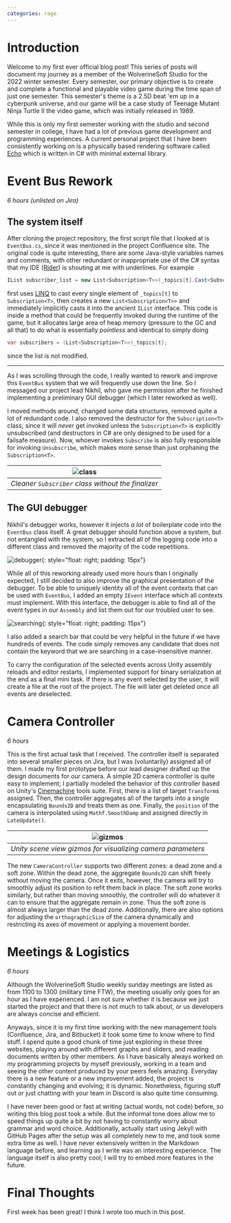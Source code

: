 ```yaml
---
categories: rage
---
```


# Introduction
Welcome to my first ever official blog post! This series of posts will document my journey as a member of the WolverineSoft Studio for the 2022 winter semester. Every semester, our primary objective is to create and complete a functional and playable video game during the time span of just one semester. This semester's theme is a 2.5D beat 'em up in a cyberpunk universe, and our game will be a case study of Teenage Mutant Ninja Turtle II the video game, which was initially released in 1989.

While this is only my first semester working with the studio and second semester in college, I have had a lot of previous game development and programming experiences. A current personal project that I have been consistently working on is a physically based rendering software called [Echo](https://github.com/GaryHuan9/EchoRenderer) which is written in C# with minimal external library.

# Event Bus Rework
*6 hours (unlisted on Jira)*

## The system itself
After cloning the project repository, the first script file that I looked at is `EventBus.cs`, since it was mentioned in the project Confluence site. The original code is quite interesting, there are some Java-style variables names and comments, with other redundant or inappropriate use of the C# syntax that my IDE ([Rider](https://www.jetbrains.com/rider/)) is shouting at me with underlines. For example

```cs
IList subscriber_list = new List<Subscription<T>>(_topics[t].Cast<Subscription<T>>());
```

first uses [LINQ](https://docs.microsoft.com/en-us/dotnet/csharp/programming-guide/concepts/linq/) to cast every single element of `_topics[t]` to `Subscription<T>`, then creates a new `List<Subscription<T>>` and immediately implicitly casts it into the ancient `IList` interface. This code is inside a method that could be frequently invoked during the runtime of the game, but it allocates large area of heap memory (pressure to the GC and all that) to do what is essentially *pointless* and identical to simply doing

```cs
var subscribers = (List<Subscription<T>>)_topics[t];
```

since the list is not modified.

---

As I was scrolling through the code, I really wanted to rework and improve this `EventBus` system that we will frequently use down the line. So I messaged our project lead Nikhil, who gave me permission after he finished implementing a preliminary GUI debugger (which I later reworked as well).

I moved methods around, changed some data structures, removed quite a lot of redundant code. I also removed the destructor for the `Subscription<T>` class, since it will *never* get invoked unless the `Subscription<T>` is explicitly unsubscribed (and destructors in C# are only designed to be used for a failsafe measure). Now, whoever invokes `Subscribe` is also fully responsible for invoking `Unsubscribe`, which makes more sense than just orphaning the `Subscription<T>`.

| ![class](/assets/images/posts/2022-02-20-first-blog-post/simplified-subscription.png) |
|:--:|
| *Cleaner `Subscriber` class without the finalizer* |

## The GUI debugger
Nikhil's debugger works, however it injects *a lot* of boilerplate code into the `EventBus` class itself. A great debugger should function above a system, but not entangled with the system, so I extracted all of the logging code into a different class and removed the majority of the code repetitions.

![debugger](/assets/images/posts/2022-02-20-first-blog-post/event-bus-debugger-gui.png){: style="float: right; padding: 15px"}

While all of this reworking already used more hours than I originally expected, I still decided to also improve the graphical presentation of the debugger. To be able to uniquely identity all of the event contexts that can be used with `EventBus`, I added an empty `IEvent` interface which all contexts must implement. With this interface, the debugger is able to find all of the event types in our `Assembly` and list them out for our troubled user to see.

![searching](/assets/images/posts/2022-02-20-first-blog-post/event-bus-debugger-gui-search.png){: style="float: right; padding: 15px"}

I also added a search bar that could be very helpful in the future if we have hundreds of events. The code simply removes any candidate that does not contain the keyword that we are searching in a case-insensitive manner.

To carry the configuration of the selected events across Unity assembly reloads and editor restarts, I implemented support for binary serialization at the end as a final mini task. If there is any event selected by the user, it will create a file at the root of the project. The file will later get deleted once all events are deselected.

# Camera Controller
*6 hours*

This is the first actual task that I received. The controller itself is separated into several smaller pieces on Jira, but I was (voluntarily) assigned all of them. I made my first prototype before our lead designer drafted up the design documents for our camera. A simple 2D camera controller is quite easy to implement; I partially modeled the behavior of this controller based on Unity's [Cinemachine](https://unity.com/unity/features/editor/art-and-design/cinemachine) tools suite. First, there is a list of target `Transform`s assigned. Then, the controller aggregates all of the targets into a single encapsulating `Bounds2D` and treats them as one. Finally, the `position` of the camera is interpolated using `Mathf.SmoothDamp` and assigned directly in `LateUpdate()`.

| ![gizmos](/assets/images/posts/2022-02-20-first-blog-post/camera-gizmos.png) |
|:--:|
| *Unity scene view gizmos for visualizing camera parameters* |

The new `CameraController` supports two different zones: a dead zone and a soft zone. Within the dead zone, the aggregate `Bounds2D` can shift freely without moving the camera. Once it exits, however, the camera will try to smoothly adjust its position to refit them back in place. The soft zone works similarly, but rather than moving smoothly, the controller will do whatever it can to ensure that the aggregate remain in zone. Thus the soft zone is almost always larger than the dead zone. Additionally, there are also options for adjusting the `orthographicSize` of the camera dynamically and restricting its axes of movement or applying a movement border.

# Meetings & Logistics
*6 hours*

Although the WolverineSoft Studio weekly sunday meetings are listed as from 1100 to 1300 (military time FTW), the meeting usually only goes for an hour as I have experienced. I am not sure whether it is because we just started the project and that there is not much to talk about, or us developers are always concise and efficient.

Anyways, since it is my first time working with the new management tools (Confluence, Jira, and Bitbucket) it took some time to know where to find stuff. I spend quite a good chunk of time just exploring in these three websites, playing around with different graphs and sliders, and reading documents written by other members. As I have basically always worked on my programming projects by myself previously, working in a team and seeing the other content produced by your peers feels amazing. Everyday there is a new feature or a new improvement added, the project is constantly changing and evolving; it is dynamic. Nonetheless, figuring stuff out or just chatting with your team in Discord is also quite time consuming.

I have never been good or fast at writing (actual words, not code) before, so writing this blog post took a while. But the informal tone does allow me to speed things up quite a bit by not having to constantly worry about grammar and word choice. Additionally, actually start using Jekyll with GitHub Pages after the setup was all completely new to me, and took some extra time as well. I have never extensively written in the Markdown language before, and learning as I write was an interesting experience. The language itself is also pretty cool; I will try to embed more features in the future.

# Final Thoughts
First week has been great! I think I wrote too much in this post.